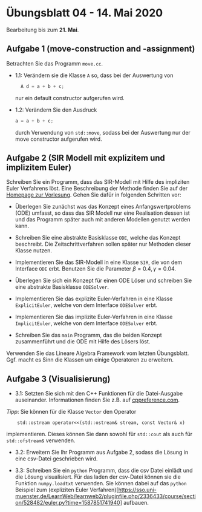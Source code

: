 # Übungsblatt 04 - 14. Mai 2020
Bearbeitung bis zum **21. Mai**.

## Aufgabe 1 (move-construction and -assignment)
Betrachten Sie das Programm `move.cc`.
 - 1.1: Verändern sie die Klasse `A` so, dass bei der Auswertung von
     ```c++
       A d = a + b + c;
     ```
     nur ein default constructor aufgerufen wird.

 - 1.2: Verändern Sie den Ausdruck
     ```c++
     a = a + b + c;
     ```
     durch
   Verwendung von `std::move`, sodass bei der Auswertung nur der
   move constructor aufgerufen wird.

## Aufgabe 2 (SIR Modell mit explizitem und implizitem Euler)

Schreiben Sie ein Programm, dass das SIR-Modell mit Hilfe des
impliziten Euler Verfahrens löst.
Eine Beschreibung der Methode finden Sie auf der [Homepage zur
Vorlesung](https://sso.uni-muenster.de/LearnWeb/learnweb2/mod/resource/view.php?id=1563639&forceview=1).
Gehen Sie dafür in folgenden Schritten vor:

- Überlegen Sie zunächst was das Konzept eines Anfangswertproblems (ODE) umfasst,
  so dass das SIR Modell nur eine Realisation dessen ist und das Programm später
  auch mit anderen Modellen genutzt werden kann.
  
- Schreiben Sie eine abstrakte Basisklasse `ODE`, welche das Konzept beschreibt.
  Die Zeitschrittverfahren sollen später nur Methoden dieser Klasse nutzen.

- Implementieren Sie das SIR-Modell in eine Klasse `SIR`, die von dem Interface `ODE` erbt.
  Benutzen Sie die Parameter $`\beta = 0.4, \gamma = 0.04`$.

- Überlegen Sie sich ein Konzept für einen ODE Löser und schreiben Sie
  eine abstrakte Basisklasse `ODESolver`.

- Implementieren Sie das explizite Euler-Verfahren in eine Klasse `ExplicitEuler`,
  welche von dem Interface `ODESolver` erbt.

- Implementieren Sie das implizite Euler-Verfahren in eine Klasse `ImplicitEuler`,
  welche von dem Interface `ODESolver` erbt.

- Schreiben Sie das `main` Programm, das die beiden Konzept
  zusammenführt und die ODE mit Hilfe des Lösers löst.

Verwenden Sie das Lineare Algebra Framework vom letzten
Übungsblatt. Ggf. macht es Sinn die Klassen um einige Operatoren zu erweitern.



## Aufgabe 3 (Visualisierung)
- 3.1: Setzten Sie sich mit den C++ Funktionen für die Datei-Ausgabe auseinander.
Informationen finden Sie z.B. auf [cppreference.com](https://en.cppreference.com/w/cpp/io/basic_ofstream).

*Tipp*: Sie können für die Klasse `Vector` den Operator
```
    std::ostream operator<<(std::ostream& stream, const Vector& x)
```
implementieren. Dieses können Sie dann sowohl für `std::cout` als auch
für `std::ofstream`s verwenden.

- 3.2: Erweitern Sie Ihr Programm aus Aufgabe 2, sodass die Lösung in
  eine csv-Datei geschrieben wird.

- 3.3: Schreiben Sie ein `python` Programm, dass die csv Datei einlädt
  und die Lösung visualisiert. Für das laden der csv-Datei können sie
  die Funktion `numpy.loadtxt` verwenden. Sie können dabei auf das `python`
  Beispiel zum (expliziten Euler Verfahren)[https://sso.uni-muenster.de/LearnWeb/learnweb2/pluginfile.php/2336433/course/section/528482/euler.py?time=1587851741940]
  aufbauen.
